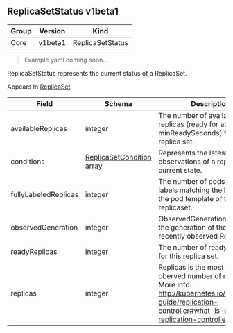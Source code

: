 ## ReplicaSetStatus v1beta1

Group        | Version     | Kind
------------ | ---------- | -----------
Core | v1beta1 | ReplicaSetStatus

> Example yaml coming soon...



ReplicaSetStatus represents the current status of a ReplicaSet.

<aside class="notice">
Appears In  <a href="#replicaset-v1beta1">ReplicaSet</a> </aside>

Field        | Schema     | Description
------------ | ---------- | -----------
availableReplicas | integer | The number of available replicas (ready for at least minReadySeconds) for this replica set.
conditions | [ReplicaSetCondition](#replicasetcondition-v1beta1) array | Represents the latest available observations of a replica set's current state.
fullyLabeledReplicas | integer | The number of pods that have labels matching the labels of the pod template of the replicaset.
observedGeneration | integer | ObservedGeneration reflects the generation of the most recently observed ReplicaSet.
readyReplicas | integer | The number of ready replicas for this replica set.
replicas | integer | Replicas is the most recently oberved number of replicas. More info: http://kubernetes.io/docs/user-guide/replication-controller#what-is-a-replication-controller

